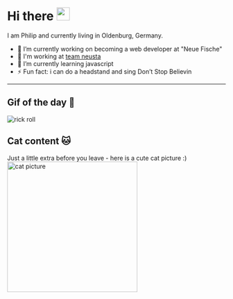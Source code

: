# Hi there <img src="https://user-images.githubusercontent.com/42378118/110234147-e3259600-7f4e-11eb-95be-0c4047144dea.gif" width="30">

I am Philip and currently living in Oldenburg, Germany.

- 🔭 I’m currently working on becoming a web developer at "Neue Fische"
- 👷 I'm working at <a href="https://www.team-neusta.de/">team neusta</a>
- 🌱 I’m currently learning javascript
- ⚡ Fun fact: i can do a headstand and sing Don’t Stop Believin

<hr>

## Gif of the day 🥳
<img src="https://i.giphy.com/media/Ju7l5y9osyymQ/giphy.webp" alt="rick roll">

## Cat content 🐱
Just a little extra before you leave - here is a cute cat picture :) </br>
<img src="https://images.unsplash.com/photo-1541781774459-bb2af2f05b55?ixlib=rb-1.2.1&ixid=MnwxMjA3fDB8MHxwaG90by1wYWdlfHx8fGVufDB8fHx8&auto=format&fit=crop&w=860&q=80" alt="cat picture" width="300">
